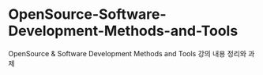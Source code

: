 # OpenSource-Software-Development-Methods-and-Tools
OpenSource &amp; Software Development Methods and Tools 강의 내용 정리와 과제
